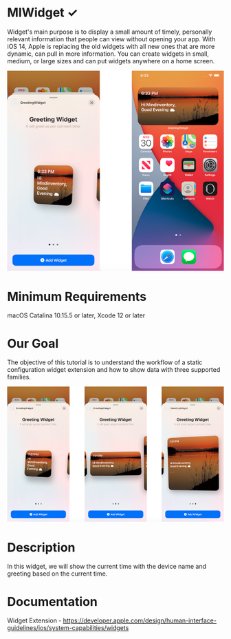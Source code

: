 # MIWidget ✓

Widget's main purpose is to display a small amount of timely, personally relevant information that people can view without opening your app. With iOS 14, Apple is replacing the old widgets with all new ones that are more dynamic, can pull in more information. You can create widgets in small, medium, or large sizes and can put widgets anywhere on a home screen.

<img src="/Screenshot 2020-09-30 at 6.50.44 PM.png">

# Minimum Requirements

macOS Catalina 10.15.5 or later, Xcode 12 or later

# Our Goal

The objective of this tutorial is to understand the workflow of a static configuration widget extension and how to show data with three supported families.

<img src="/Screenshot 2020-09-30 at 7.05.28 PM.png">

# Description 

In this widget, we will show the current time with the device name and greeting based on the current time. 

# Documentation 

Widget Extension - https://developer.apple.com/design/human-interface-guidelines/ios/system-capabilities/widgets
